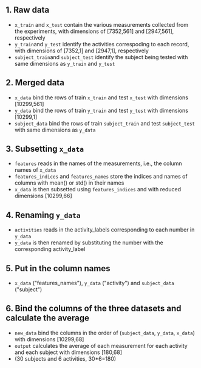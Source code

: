 ## 1. Raw data
* `x_train` and `x_test` contain the various measurements collected from the experiments, 
 with dimensions of [7352,561] and [2947,561], respectively
* `y_train`and `y_test` identify the activities correspoding to each record,
 with dimensions of [7352,1] and [2947,1], respectively
* `subject_train`and `subject_test` identify the subject being tested with same dimensions as `y_train` and `y_test`

## 2. Merged data
* `x_data` bind the rows of train `x_train` and test `x_test` with dimensions [10299,561]
* `y_data` bind the rows of train `y_train` and test `y_test` with dimensions [10299,1]
* `subject_data` bind the rows of train `subject_train` and test `subject_test` with same dimensions as `y_data`

## 3. Subsetting `x_data`
* `features` reads in the names of the measurements, i.e., the column names of `x_data`
* `features_indices` and `features_names` store the indices and names of columns with mean() or std() in their names
* `x_data` is then subsetted using `features_indices` and with reduced dimensions [10299,66]

## 4. Renaming `y_data`
* `activities` reads in the activity_labels corresponding to each number in `y_data`
* `y_data` is then renamed by substituting the number with the corresponding activity_label

## 5. Put in the column names
* `x_data` ("features_names"), `y_data` ("activity") and `subject_data` ("subject")

## 6. Bind the columns of the three datasets and calculate the average
* `new_data` bind the columns in the order of (`subject_data`, `y_data`, `x_data`) with dimensions [10299,68]
* `output` calculates the average of each measurement for each activity and each subject with dimensions [180,68] 
* (30 subjects and 6 activities, 30*6=180)
